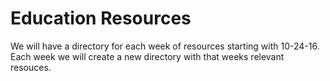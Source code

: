 # Education Resources

We will have a directory for each week of resources starting with 10-24-16.  Each week we will create a new directory with that weeks relevant resouces.